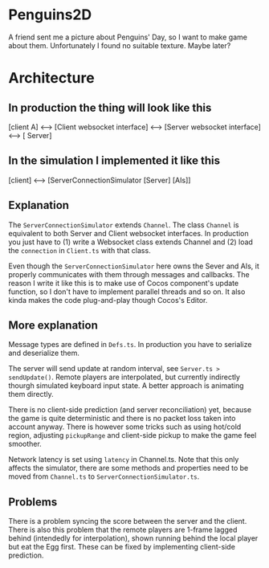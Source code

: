 # Penguins2D
A friend sent me a picture about Penguins' Day, so I want to make game about them. Unfortunately I found no suitable texture. Maybe later?

# Architecture
## In production the thing will look like this
[client A] <--> [Client websocket interface] <--> [Server websocket interface] <--> [ Server]

## In the simulation I implemented it like this
[client] <--> [ServerConnectionSimulator [Server] [AIs]]

## Explanation
The `ServerConnectionSimulator` extends `Channel`. The class `Channel` is equivalent to both Server and Client websocket interfaces. In production you just have to (1) write a Websocket class extends Channel and (2) load the `connection` in `Client.ts` with that class.

Even though the `ServerConnectionSimulator` here owns the Sever and AIs, it properly communicates with them through messages and callbacks. The reason I write it like this is to make use of Cocos component's update function, so I don't have to implement parallel threads and so on. It also kinda makes the code plug-and-play though Cocos's Editor.

## More explanation
Message types are defined in `Defs.ts`. In production you have to serialize and deserialize them.

The server will send update at random interval, see `Server.ts > sendUpdate()`.
Remote players are interpolated, but currently indirectly thourgh simulated keyboard input state. A better approach is animating them directly.

There is no client-side prediction (and server reconciliation) yet, because the game is quite deterministic and there is no packet loss taken into account anyway. There is however some tricks such as using hot/cold region, adjusting `pickupRange` and client-side pickup to make the game feel smoother. 

Network latency is set using `latency` in Channel.ts. Note that this only affects the simulator, there are some methods and properties need to be moved from `Channel.ts` to `ServerConnectionSimulator.ts`.

## Problems
There is a problem syncing the score between the server and the client. There is also this problem that the remote players are 1-frame lagged behind (intendedly for interpolation), shown running behind the local player but eat the Egg first. These can be fixed by implementing client-side prediction.
